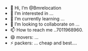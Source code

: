 - 👋 Hi, I’m @Bmrelocation
- 👀 I’m interested in ...
- 🌱 I’m currently learning ...
- 💞️ I’m looking to collaborate on ...
- 📫 How to reach me ..7011968960.
- 😄 movers: ...
- ⚡ packers: ...
cheap and best....
<!---
Bmrelocation/Bmrelocation is a ✨ special ✨ repository because its `README.md` (this file) appears on your GitHub profile.
You can click the Preview link to take a look at your changes.
--->
